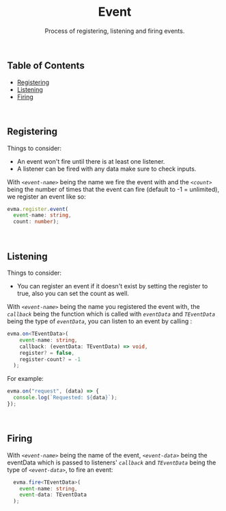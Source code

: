 <h1 align="center">
   <b>
        Event
    </b>
</h1>

<p align="center">Process of registering, listening and firing events.</p>
<br />

## Table of Contents

- [Registering](#registering)
- [Listening](#listening)
- [Firing](#firing)

<br />

## Registering

Things to consider:

- An event won't fire until there is at least one listener.
- A listener can be fired with any data make sure to check inputs.

With _`<event-name>`_ being the name we fire the event with and the _`<count>`_ being the number of times that the event can fire (default to -1 = unlimited), we register an event like so:

```ts
evma.register.event(
  event-name: string,
  count: number);
```

<br />

## Listening

Things to consider:

- You can register an event if it doesn't exist by setting the register to true, also you can set the count as well.

With _`<event-name>`_ being the name you registered the event with, the _`callback`_ being the function which is called with _`eventData`_ and _`TEventData`_ being the type of _`eventData`_, you can listen to an event by calling :

```ts
evma.on<TEventData>(
    event-name: string,
    callback: (eventData: TEventData) => void,
    register? = false,
    register-count? = -1
  );
```

For example:

```ts
evma.on("request", (data) => {
  console.log(`Requested: ${data}`);
});
```

<br />

## Firing

With _`<event-name>`_ being the name of the event, _`<event-data>`_ being the eventData which is passed to listeners' _`callback`_ and _`TEventData`_ being the type of _`<event-data>`_, to fire an event:

```ts
  evma.fire<TEventData>(
    event-name: string,
    event-data: TEventData
  );
```

<br />
